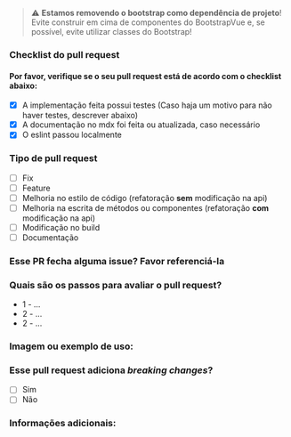 > :warning: **Estamos removendo o bootstrap como dependência de projeto**! Evite construir em cima de componentes do BootstrapVue e, se possível, evite utilizar classes do Bootstrap!

### Checklist do pull request

#### Por favor, verifique se o seu pull request está de acordo com o checklist abaixo:

-   [x] A implementação feita possui testes (Caso haja um motivo para não haver testes, descrever abaixo)
-   [x] A documentação no mdx foi feita ou atualizada, caso necessário
-   [x] O eslint passou localmente

### Tipo de pull request

-   [ ] Fix
-   [ ] Feature
-   [ ] Melhoria no estilo de código (refatoração **sem** modificação na api)
-   [ ] Melhoria na escrita de métodos ou componentes (refatoração **com** modificação na api)
-   [ ] Modificação no build
-   [ ] Documentação

### Esse PR fecha alguma issue? Favor referenciá-la

<!-- Utilize o formato Closes: #numero da issue (Ex.: Closes #319) -->

### Quais são os passos para avaliar o pull request?

-   1 - ...
-   2 - ...
-   2 - ...

### Imagem ou exemplo de uso:

### Esse pull request adiciona _breaking changes_?

-   [ ] Sim
-   [ ] Não

### Informações adicionais:
